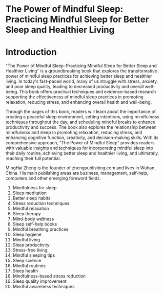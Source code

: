 # The Power of Mindful Sleep: Practicing Mindful Sleep for Better Sleep and Healthier Living

# Introduction

"The Power of Mindful Sleep: Practicing Mindful Sleep for Better Sleep and Healthier Living" is a groundbreaking book that explores the transformative power of mindful sleep practices for achieving better sleep and healthier living. In today's fast-paced world, many of us struggle with stress, anxiety, and poor sleep quality, leading to decreased productivity and overall well-being. This book offers practical techniques and evidence-based research supporting the effectiveness of mindful sleep practices in promoting relaxation, reducing stress, and enhancing overall health and well-being.

Through the pages of this book, readers will learn about the importance of creating a peaceful sleep environment, setting intentions, using mindfulness techniques throughout the day, and scheduling mindful breaks to enhance productivity and success. The book also explores the relationship between mindfulness and sleep in promoting relaxation, reducing stress, and enhancing cognitive function, creativity, and decision-making skills. With its comprehensive approach, "The Power of Mindful Sleep" provides readers with valuable insights and techniques for incorporating mindful sleep into their daily routine, achieving better sleep and healthier living, and ultimately, reaching their full potential.


MingHai Zheng is the founder of zhengpublishing.com and lives in Wuhan, China. His main publishing areas are business, management, self-help, computers and other emerging foreword fields.



1. Mindfulness for sleep
2. Sleep meditation
3. Better sleep habits
4. Stress reduction techniques
5. Mindful relaxation
6. Sleep therapy
7. Mind-body wellness
8. Sleep self-help books
9. Mindful breathing practices
10. Sleep hygiene
11. Mindful living
12. Sleep productivity
13. Stress-free living
14. Mindful sleeping tips
15. Sleep science
16. Mindful routines
17. Sleep health
18. Mindfulness-based stress reduction
19. Sleep quality improvement
20. Mindful awareness techniques

